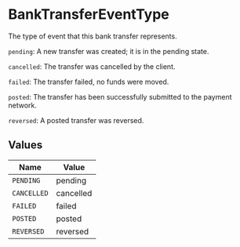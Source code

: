 # BankTransferEventType

The type of event that this bank transfer represents.

`pending`: A new transfer was created; it is in the pending state.

`cancelled`: The transfer was cancelled by the client.

`failed`: The transfer failed, no funds were moved.

`posted`: The transfer has been successfully submitted to the payment network.

`reversed`: A posted transfer was reversed.


## Values

| Name        | Value       |
| ----------- | ----------- |
| `PENDING`   | pending     |
| `CANCELLED` | cancelled   |
| `FAILED`    | failed      |
| `POSTED`    | posted      |
| `REVERSED`  | reversed    |